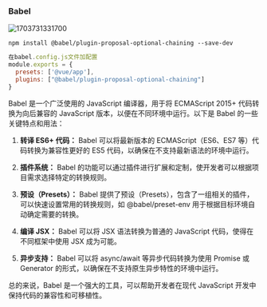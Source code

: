 ### Babel

![1703731331700](C:\Users\spurs\AppData\Roaming\Typora\typora-user-images\1703731331700.png)



```shell
npm install @babel/plugin-proposal-optional-chaining --save-dev

```

```js
在babel.config.js文件加配置
module.exports = {
  presets: ['@vue/app'],
  plugins: ["@babel/plugin-proposal-optional-chaining"]
}
```

Babel 是一个广泛使用的 JavaScript 编译器，用于将 ECMAScript 2015+ 代码转换为向后兼容的 JavaScript 版本，以便在不同环境中运行。以下是 Babel 的一些关键特点和用法：

1. **转译 ES6+ 代码：** Babel 可以将最新版本的 ECMAScript（ES6、ES7 等）代码转换为兼容性更好的 ES5 代码，以确保在不支持最新语法的环境中运行。

2. **插件系统：** Babel 的功能可以通过插件进行扩展和定制，使开发者可以根据项目需求选择特定的转换规则。

3. **预设（Presets）：** Babel 提供了预设（Presets），包含了一组相关的插件，可以快速设置常用的转换规则，如 @babel/preset-env 用于根据目标环境自动确定需要的转换。

4. **编译 JSX：** Babel 可以将 JSX 语法转换为普通的 JavaScript 代码，使得在不同框架中使用 JSX 成为可能。

5. **异步支持：** Babel 可以将 async/await 等异步代码转换为使用 Promise 或 Generator 的形式，以确保在不支持原生异步特性的环境中运行。

总的来说，Babel 是一个强大的工具，可以帮助开发者在现代 JavaScript 开发中保持代码的兼容性和可移植性。
